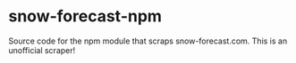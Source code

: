 # snow-forecast-npm
Source code for the npm module that scraps snow-forecast.com. This is an unofficial scraper!
